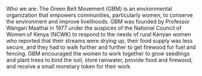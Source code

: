 Who we are:
The Green Belt Movement (GBM) is an environmental organization that empowers communities, particularly women, to conserve the environment and improve livelihoods. GBM was founded by Professor Wangari Maathai in 1977 under the auspices of the National Council of Women of Kenya (NCWK) to respond to the needs of rural Kenyan women who reported that their streams were drying up, their food supply was less secure, and they had to walk further and further to get firewood for fuel and fencing. GBM encouraged the women to work together to grow seedlings and plant trees to bind the soil, store rainwater, provide food and firewood, and receive a small monetary token for their work.